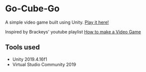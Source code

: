 # Go-Cube-Go

A simple video game built using Unity. [Play it here!](http://go-cube-go.s3-website.ap-south-1.amazonaws.com/)

Inspired by Brackeys' youtube playlist [How to make a Video Game](https://www.youtube.com/playlist?list=PLPV2KyIb3jR53Jce9hP7G5xC4O9AgnOuL)

## Tools used
* Unity 2019.4.16f1
* Virtual Studio Community 2019
